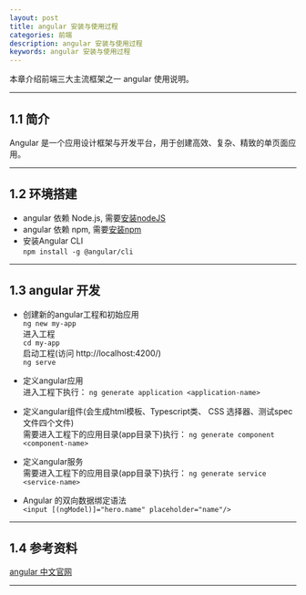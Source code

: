 ```yaml
---
layout: post
title: angular 安装与使用过程
categories: 前端
description: angular 安装与使用过程
keywords: angular 安装与使用过程
---
```


本章介绍前端三大主流框架之一 angular 使用说明。

* * *

## 1.1 简介

Angular 是一个应用设计框架与开发平台，用于创建高效、复杂、精致的单页面应用。

* * *

## 1.2 环境搭建
- angular 依赖 Node.js, 需要[安装nodeJS](http://www.duobab.com/2021/02/05/nodejs)  
- angular 依赖 npm, 需要[安装npm](http://www.duobab.com/2021/02/05/npm)  
- 安装Angular CLI  
`npm install -g @angular/cli`

* * *

## 1.3 angular 开发
- 创建新的angular工程和初始应用  
`ng new my-app`  
进入工程  
`cd my-app`  
启动工程(访问 http://localhost:4200/)  
`ng serve`  

- 定义angular应用  
进入工程下执行：  `ng generate application <application-name>`

- 定义angular组件(会生成html模板、Typescript类、 CSS 选择器、测试spec文件四个文件)  
需要进入工程下的应用目录(app目录下)执行：  `ng generate component <component-name>`

- 定义angular服务  
需要进入工程下的应用目录(app目录下)执行：  `ng generate service <service-name>`

- Angular 的双向数据绑定语法  
`<input [(ngModel)]="hero.name" placeholder="name"/>`

* * *

## 1.4 参考资料
[angular 中文官网](https://angular.cn/) 

* * *
